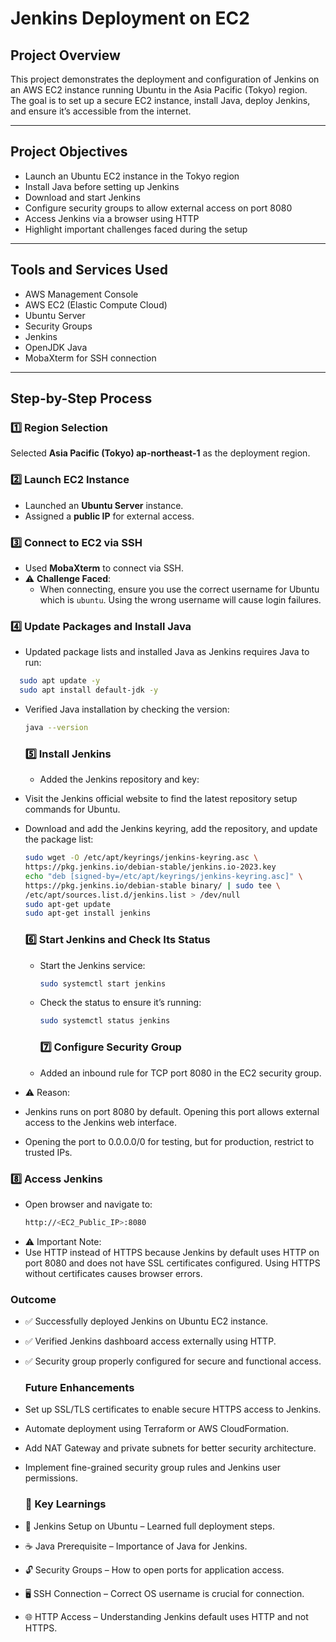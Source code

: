 # Jenkins Deployment on EC2
## Project Overview  
This project demonstrates the deployment and configuration of Jenkins on an AWS EC2 instance running Ubuntu in the Asia Pacific (Tokyo) region. The goal is to set up a secure EC2 instance, install Java, deploy Jenkins, and ensure it’s accessible from the internet.

---

## Project Objectives  
- Launch an Ubuntu EC2 instance in the Tokyo region  
- Install Java before setting up Jenkins  
- Download and start Jenkins  
- Configure security groups to allow external access on port 8080  
- Access Jenkins via a browser using HTTP  
- Highlight important challenges faced during the setup  

---

## Tools and Services Used  
- AWS Management Console  
- AWS EC2 (Elastic Compute Cloud)  
- Ubuntu Server   
- Security Groups  
- Jenkins  
- OpenJDK Java  
- MobaXterm for SSH connection  

---

## Step-by-Step Process  

### 1️⃣ Region Selection  
Selected **Asia Pacific (Tokyo) ap-northeast-1** as the deployment region.

### 2️⃣ Launch EC2 Instance  
- Launched an **Ubuntu Server** instance.  
- Assigned a **public IP** for external access.

### 3️⃣ Connect to EC2 via SSH  
- Used **MobaXterm** to connect via SSH.  
- ⚠️ **Challenge Faced**:  
  - When connecting, ensure you use the correct username for Ubuntu which is `ubuntu`. Using the wrong username will cause login failures.

### 4️⃣ Update Packages and Install Java  
- Updated package lists and installed Java as Jenkins requires Java to run:  
```bash
  sudo apt update -y
  sudo apt install default-jdk -y
```
- Verified Java installation by checking the version:
  ```bash
  java --version

  ```
  ### 5️⃣ Install Jenkins
  - Added the Jenkins repository and key:
 - Visit the Jenkins official website to find the latest repository setup commands for Ubuntu.
  
  - Download and add the Jenkins keyring, add the repository, and update the package list:
    ```bash
    sudo wget -O /etc/apt/keyrings/jenkins-keyring.asc \
    https://pkg.jenkins.io/debian-stable/jenkins.io-2023.key
    echo "deb [signed-by=/etc/apt/keyrings/jenkins-keyring.asc]" \
    https://pkg.jenkins.io/debian-stable binary/ | sudo tee \
    /etc/apt/sources.list.d/jenkins.list > /dev/null
    sudo apt-get update
    sudo apt-get install jenkins
    ```
    ### 6️⃣ Start Jenkins and Check Its Status
    - Start the Jenkins service:
      ```bash
      sudo systemctl start jenkins
      ```
    - Check the status to ensure it’s running:
        ```bash
      sudo systemctl status jenkins
        ```
        ### 7️⃣ Configure Security Group
    - Added an inbound rule for TCP port 8080 in the EC2 security group.

- ⚠️ Reason:

- Jenkins runs on port 8080 by default. Opening this port allows external access to the Jenkins web interface.

- Opening the port to 0.0.0.0/0 for testing, but for production, restrict to trusted IPs.
 ### 8️⃣ Access Jenkins
- Open browser and navigate to:
  ```bash
  http://<EC2_Public_IP>:8080
  ```
 -  ⚠️ Important Note:
 -  Use HTTP instead of HTTPS because Jenkins by default uses HTTP on port 8080 and does not have SSL certificates configured. Using HTTPS without certificates causes browser errors.
   ### Outcome
- ✅ Successfully deployed Jenkins on Ubuntu EC2 instance.
- ✅ Verified Jenkins dashboard access externally using HTTP.
- ✅ Security group properly configured for secure and functional access.
  ### Future Enhancements
- Set up SSL/TLS certificates to enable secure HTTPS access to Jenkins.
- Automate deployment using Terraform or AWS CloudFormation.
- Add NAT Gateway and private subnets for better security architecture.
- Implement fine-grained security group rules and Jenkins user permissions.
  ### 📘 Key Learnings
- 🔧 Jenkins Setup on Ubuntu – Learned full deployment steps.

- ☕ Java Prerequisite – Importance of Java for Jenkins.

- 🔓 Security Groups – How to open ports for application access.

- 🖥️ SSH Connection – Correct OS username is crucial for connection.

- 🌐 HTTP Access – Understanding Jenkins default uses HTTP and not HTTPS.





        
        






